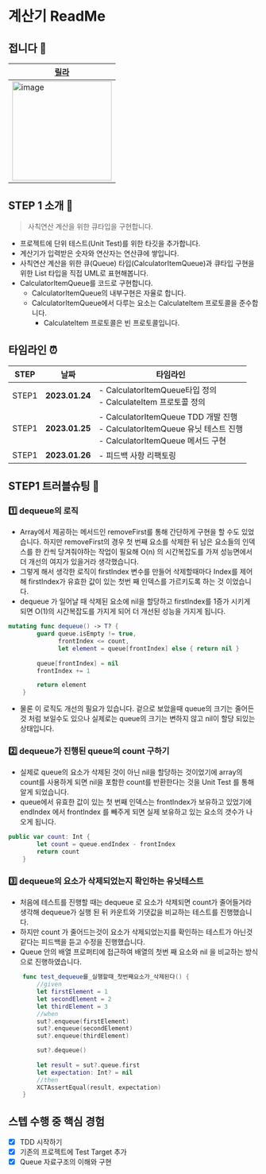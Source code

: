 # 계산기 ReadMe


## 접니다 👀
| <center> [릴라](https://github.com/juun97)</center> |
| --- | 
|<img width="200" alt="image" src=https://cdn.discordapp.com/attachments/1054218081787973662/1058207490296262665/KakaoTalk_Image_2022-12-23-11-04-10.png> | 


## STEP 1 소개 🔎
> 사칙연산 계산을 위한 큐타입을 구현합니다.

- 프로젝트에 단위 테스트(Unit Test)를 위한 타깃을 추가합니다.
- 계산기가 입력받은 숫자와 연산자는 연산큐에 쌓입니다.
- 사칙연산 계산을 위한 큐(Queue) 타입(CalculatorItemQueue)과 큐타입 구현을 위한 List 타입을 직접 UML로 표현해봅니다.
- CalculatorItemQueue를 코드로 구현합니다.
    - CalculatorItemQueue의 내부구현은 자율로 합니다.
    - CalculatorItemQueue에서 다루는 요소는 CalculateItem 프로토콜을 준수합니다.
        - CalculateItem 프로토콜은 빈 프로토콜입니다.

## 타임라인 ⏰

| STEP  | 날짜             | 타임라인                                                                                                                                                                     |
| --------- | ---------------- | ---------------------------------------------------------------------------------------------------------------------------------------------------------------------------- |
|STEP1| **2023.01.24** |- CalculatorItemQueue타입 정의 </br>- CalculateItem 프로토콜 정의 
|STEP1| **2023.01.25** |- CalculatorItemQueue TDD 개발 진행 </br>- CalculatorItemQueue 유닛 테스트 진행 </br> -  CalculatorItemQueue 메서드 구현 
|STEP1| **2023.01.26** |- 피드백 사항 리팩토링 



## STEP1 트러블슈팅 🚀

### 1️⃣ dequeue의 로직
- Array에서 제공하는 메서드인 removeFirst를 통해 간단하게 구현을 할 수도 있었습니다. 하지만 removeFirst의 경우 첫 번째 요소를 삭제한 뒤 남은 요소들의 인덱스를 한 칸씩 당겨줘야하는 작업이 필요해 O(n) 의 시간복잡도를 가져 성능면에서 더 개선의 여지가 있을거라 생각했습니다.
- 그렇게 해서 생각한 로직이 firstIndex 변수를 만들어 삭제할때마다 Index를 제어해 firstIndex가 유효한 값이 있는 첫번 째 인덱스를 가르키도록 하는 것 이었습니다.
- dequeue 가 일어날 때 삭제된 요소에 nil을 할당하고 firstIndex를 1증가 시키게 되면 O(1)의 시간복잡도를 가지게 되어 더 개선된 성능을 가지게 됩니다.
```swift
mutating func dequeue() -> T? {
        guard queue.isEmpty != true,
              frontIndex <= count,
              let element = queue[frontIndex] else { return nil }
       
        queue[frontIndex] = nil
        frontIndex += 1

        return element
    }
```
- 물론 이 로직도 개선의 필요가 있습니다. 겉으로 보았을때 queue의 크기는 줄어든것 처럼 보일수도 있으나 실제로는 queue의 크기는 변하지 않고 nil이 할당 되있는 상태입니다. 

### 2️⃣ dequeue가 진행된 queue의 count 구하기
- 실제로 queue의 요소가 삭제된 것이 아닌 nil을 할당하는 것이었기에 array의 count를 사용하게 되면 nil을 포함한 count를 반환한다는 것을 Unit Test 를 통해 알게 되었습니다.
- queue에서 유효한 값이 있는 첫 번째 인덱스는 frontIndex가 보유하고 있었기에 endIndex 에서 frontIndex 를 빼주게 되면 실제 보유하고 있는 요소의 갯수가 나오게 됩니다.
```swift
public var count: Int {
        let count = queue.endIndex - frontIndex
        return count
    }
```
### 3️⃣ dequeue의 요소가 삭제되었는지 확인하는 유닛테스트
- 처음에 테스트를 진행할 때는 dequeue 로 요소가 삭제되면 count가 줄어들거라 생각해 dequeue가 실행 된 뒤 카운트와 기댓값을 비교하는 테스트를 진행했습니다.
- 하지만 count 가 줄어드는것이 요소가 삭제되었는지를 확인하는 테스트가 아닌것 같다는 피드백을 듣고 수정을 진행했습니다.
- Queue 안의 배열 프로퍼티에 접근하여 배열의 첫번 째 요소와 nil 을 비교하는 방식으로 진행하였습니다.

```swift
    func test_dequeue를_실행할때_첫번째요소가_삭제된다() {
        //given
        let firstElement = 1
        let secondElement = 2
        let thirdElement = 3
        //when
        sut?.enqueue(firstElement)
        sut?.enqueue(secondElement)
        sut?.enqueue(thirdElement)

        sut?.dequeue()
        
        let result = sut?.queue.first
        let expectation: Int? = nil
        //then
        XCTAssertEqual(result, expectation)
    }
```

## 스텝 수행 중 핵심 경험

- [x]  TDD 시작하기
- [x] 기존의 프로젝트에 Test Target 추가
- [x]  Queue 자료구조의 이해와 구현
